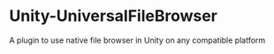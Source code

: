 # Unity-UniversalFileBrowser
A plugin to use native file browser in Unity on any compatible platform
